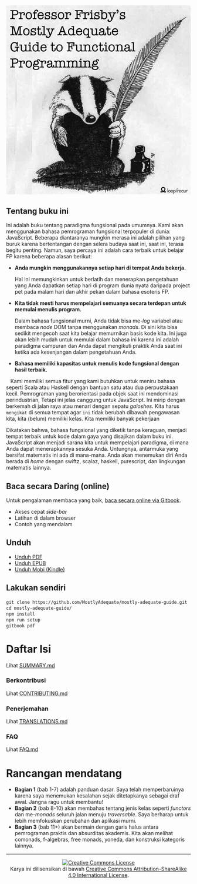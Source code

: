 [![cover](images/cover.png)](SUMMARY.md)

## Tentang buku ini

Ini adalah buku tentang paradigma fungsional pada umumnya. Kami akan menggunakan bahasa pemrograman fungsional terpopuler di dunia: JavaScript. Beberapa diantaranya mungkin merasa ini adalah pilihan yang buruk karena bertentangan dengan selera budaya saat ini, saat ini, terasa begitu penting. Namun, saya percaya ini adalah cara terbaik untuk belajar FP karena beberapa alasan berikut:

 * **Anda mungkin menggunakannya setiap hari di tempat Anda bekerja.**

    Hal ini memungkinkan untuk berlatih dan menerapkan pengetahuan yang Anda dapatkan setiap hari di program dunia nyata daripada project pet pada malam hari dan akhir pekan dalam bahasa esoteris FP.


 * **Kita tidak mesti harus mempelajari semuanya secara terdepan untuk memulai menulis program.**

    Dalam bahasa fungsional murni, Anda tidak bisa me-_log_ variabel atau membaca _node_ DOM tanpa menggunakan _monads_. Di sini kita bisa sedikit mengecoh saat kita belajar memurnikan basis kode kita. Ini juga akan lebih mudah untuk memulai dalam bahasa ini karena ini adalah paradigma campuran dan Anda dapat mengikuti praktik Anda saat ini ketika ada kesenjangan dalam pengetahuan Anda.


 * **Bahasa memiliki kapasitas untuk menulis kode fungsional dengan hasil terbaik.**

    Kami memiliki semua fitur yang kami butuhkan untuk meniru bahasa seperti Scala atau Haskell dengan bantuan satu atau dua perpustakaan kecil. Pemrograman yang berorientasi pada objek saat ini mendominasi perindustrian, Tetapi ini jelas canggung untuk JavaScript. Ini mirip dengan berkemah di jalan raya atau menari dengan sepatu _galoshes_. Kita harus `mengikat` di semua tempat agar `ini` tidak berubah dibawah pengawasan kita, kita (belum) memiliki kelas. Kita memiliki banyak pekerjaan
    
Dikatakan bahwa, bahasa fungsional yang diketik tanpa keraguan, menjadi tempat terbaik untuk kode dalam gaya yang disajikan dalam buku ini. JavaScript akan menjadi sarana kita untuk mempelajari paradigma, di mana Anda dapat menerapkannya sesuka Anda. Untungnya, antarmuka yang bersifat matematis ini ada di mana-mana. Anda akan menemukan diri Anda berada di _home_ dengan swiftz, scalaz, haskell, purescript, dan lingkungan matematis lainnya.


## Baca secara Daring (online)

Untuk pengalaman membaca yang baik, [baca secara online via Gitbook](https://mostly-adequate.gitbooks.io/mostly-adequate-guide/).

- Akses cepat _side-bar_
- Latihan di dalam browser
- Contoh yang mendalam

## Unduh

* [Unduh PDF](https://www.gitbook.com/download/pdf/book/mostly-adequate/mostly-adequate-guide)
* [Unduh EPUB](https://www.gitbook.com/download/epub/book/mostly-adequate/mostly-adequate-guide)
* [Unduh Mobi (Kindle)](https://www.gitbook.com/download/mobi/book/mostly-adequate/mostly-adequate-guide)


## Lakukan sendiri

```
git clone https://github.com/MostlyAdequate/mostly-adequate-guide.git
cd mostly-adequate-guide/
npm install
npm run setup
gitbook pdf
```


# Daftar Isi

Lihat [SUMMARY.md](SUMMARY.md)

### Berkontribusi

Lihat [CONTRIBUTING.md](CONTRIBUTING.md)

### Penerjemahan

Lihat [TRANSLATIONS.md](TRANSLATIONS.md)

### FAQ

Lihat [FAQ.md](FAQ.md)



# Rancangan mendatang

* **Bagian 1** (bab 1-7) adalah panduan dasar. Saya telah memperbaruinya karena saya menemukan kesalahan sejak ditetapkanya sebagai draf awal. Jangna ragu untuk membantu!
* **Bagian 2** (bab 8-10) akan membahas tentang jenis kelas seperti _functors_ dan me-_monads_ seluruh jalan menuju _traversable_. Saya berharap untuk lebih memfokuskan perubahan dan aplikasi murni.
* **Bagian 3** (bab 11+) akan bermain dengan garis halus antara pemrograman praktis dan absurditas akademis. Kita akan melihat comonads, f-algebras, free monads, yoneda, dan konstruksi kategoris lainnya.


---


<p align="center">
  <a rel="license" href="http://creativecommons.org/licenses/by-sa/4.0/">
    <img alt="Creative Commons License" style="border-width:0" src="https://i.creativecommons.org/l/by-sa/4.0/88x31.png" />
  </a>
  <br />
  Karya ini dilisensikan di bawah <a rel="license" href="http://creativecommons.org/licenses/by-sa/4.0/">Creative Commons Attribution-ShareAlike 4.0 International License</a>.
</p>
